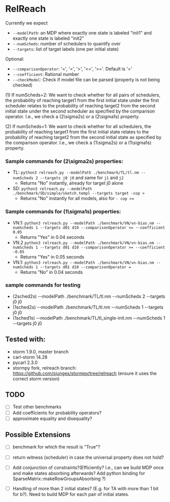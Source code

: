 # RelReach

Currently we expect
- ```--modelPath```: an MDP where exactly one state is labeled "init1" and exactly one state is labeled "init2"
- ```--numScheds```: number of schedulers to quantify over
- ```--targets```: list of target labels (one per initial state)

Optional:
- ```--comparisonOperator```: '=', '<', '>', '<=', '>='. Default is '='
- ```--coefficient```: Rational number
- ```--checkModel```: Check if model file can be parsed (property is not being checked)

(1) If numScheds=2:
We want to check whether for all pairs of schedulers, the probability of reaching target1 from the first initial state under the first scheduler relates to the probability of reaching target2 from the second initial state under the second scheduler as specified by the comparison operator.
I.e., we check a (2\sigma2s) or a (2\sigma1s) property.

(2) If numScheds=1:
We want to check whether for all schedulers, the probability of reaching target1 from the first initial state relates to the probability of reaching target2 from the second initial state as specified by the comparison operator.
I.e., we check a (1\sigma2s) or a (1\sigma1s) property.


### Sample commands for (2\sigma2s) properties:
- TL: ```python3 relreach.py --modelPath ./benchmark/TL/tl.nm --numScheds 2 --targets j0 j0``` and same for ```j1``` and ```j2```
  - Returns "No" instantly, already for target j0 alone
- SD: ```python3 relreach.py --modelPath ./benchmark/SD/simple/sketch.templ --targets target -cop >```
  - Returns "No" instantly for all models, also for ```- cop >=```

### Sample commands for (1\sigma1s) properties:
- VN.1: ```python3 relreach.py --modelPath ./benchmark/VN/vn-bias.nm --numScheds 1 --targets d01 d10 --comparisonOperator <= --coefficient 0.05``` 
  - Returns "Yes" in 0.04 seconds
- VN.2 ```python3 relreach.py --modelPath ./benchmark/VN/vn-bias.nm --numScheds 1 --targets d01 d10 --comparisonOperator >= --coefficient -0.05```
  - Returns "Yes" in 0.05 seconds
- VN.1: ```python3 relreach.py --modelPath ./benchmark/VN/vn-bias.nm --numScheds 1 --targets d01 d10 --comparisonOperator =``` 
  - Returns "No" in 0.04 seconds

### sample commands for testing
- (2sched2s) --modelPath ./benchmark/TL/tl.nm --numScheds 2 --targets j0 j0
- (1sched2s) --modelPath ./benchmark/TL/tl.nm --numScheds 1 --targets j0 j0
- (1sched1s) --modelPath ./benchmark/TL/tl_single-init.nm --numScheds 1 --targets j0 j0

## Tested with:
- storm 1.9.0, master branch
- carl-storm 14.28
- pycarl 2.3.0
- stormpy fork, relreach branch: https://github.com/sjunges/stormpy/tree/relreach (ensure it uses the correct storm version)

## TODO
- [ ] Test other benchmarks
- [ ] Add coefficients for probability operators?
- [ ] approximate equality and disequality? 

## Possible Extensions
- [ ] benchmark for which the result is "True"?
- [ ] return witness (scheduler) in case the universal property does not hold?
- [ ] Add conjunction of constraints?(Efficiently? I.e., can we build MDP once and make states absorbing afterwards? Add python binding for SparseMatrix::makeRowGroupsAbsorbing ?)
- [ ] Handling of more than 2 initial states? (E.g. for TA with more than 1 bit for b?). Need to build MDP for each pair of initial states.

